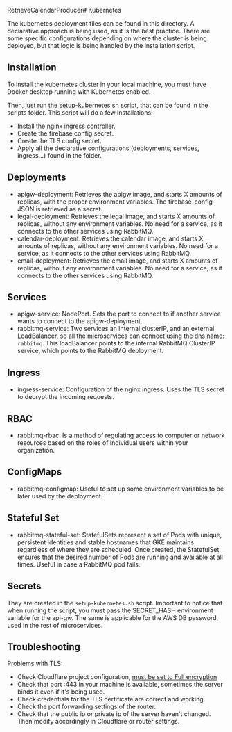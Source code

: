 RetrieveCalendarProducer# Kubernetes

The kubernetes deployment files can be found in this directory. A declarative approach is being used, as it is the best
practice. There are some specific configurations depending on where the cluster is being deployed, but that logic is
being handled by the installation script.

## Installation

To install the kubernetes cluster in your local machine, you must have Docker desktop running with Kubernetes enabled.

Then, just run the setup-kubernetes.sh script, that can be found in the scripts folder. This script will do a few
installations:

- Install the nginx ingress controller.
- Create the firebase config secret.
- Create the TLS config secret.
- Apply all the declarative configurations (deployments, services, ingress...) found in the folder.

## Deployments

- apigw-deployment: Retrieves the apigw image, and starts X amounts of replicas, with the proper environment variables.
  The firebase-config JSON is retrieved as a secret.
- legal-deployment:  Retrieves the legal image, and starts X amounts of replicas, without any environment variables. No
  need for a service, as it connects to the other services using RabbitMQ.
- calendar-deployment:  Retrieves the calendar image, and starts X amounts of replicas, without any environment
  variables. No need for a service, as it connects to the other services using RabbitMQ.
- email-deployment:  Retrieves the email image, and starts X amounts of replicas, without any environment variables. No
  need for a service, as it connects to the other services using RabbitMQ.

## Services

- apigw-service: NodePort. Sets the port to connect to if another service wants to connect to the apigw-deployment.
- rabbitmq-service: Two services an internal clusterIP, and an external LoadBalancer, so all the microservices can
  connect using the dns name: `rabbitmq`. This loadBalancer points to the internal RabbitMQ ClusterIP service, which
  points to the RabbitMQ deployment.

## Ingress

- ingress-service: Configuration of the nginx ingress. Uses the TLS secret to decrypt the incoming requests.

## RBAC

- rabbitmq-rbac: Is a method of regulating access to computer or network resources based on the roles of individual
  users within your organization.

## ConfigMaps

- rabbitmq-configmap: Useful to set up some environment variables to be later used by the deployment.

## Stateful Set

- rabbitmq-stateful-set: StatefulSets represent a set of Pods with unique, persistent identities and stable hostnames
  that GKE maintains regardless of where they are scheduled. Once created, the StatefulSet ensures that the desired
  number of Pods are running and available at all times. Useful in case a RabbitMQ pod fails.

## Secrets

They are created in the `setup-kubernetes.sh` script. Important to notice that when running the script, you must pass
the SECRET_HASH environment variable for the api-gw. The same is applicable for the AWS DB password, used in the rest of
microservices.

## Troubleshooting

Problems with TLS:

- Check Cloudflare project
  configuration, [must be set to Full encryption](https://dash.cloudflare.com/8d08c56f89fa90a2165e3f6f8005cb3a/carrentalbarcelona.tk/ssl-tls)
- Check that port :443 in your machine is available, sometimes the server binds it even if it's being used.
- Check credentials for the TLS certificate are correct and working.
- Check the port forwarding settings of the router.
- Check that the public ip or private ip of the server haven't changed. Then modify accordingly in Cloudflare or router
  settings.